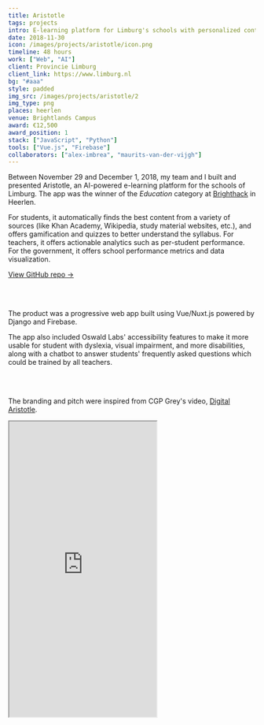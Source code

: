 ```yaml
---
title: Aristotle
tags: projects
intro: E-learning platform for Limburg's schools with personalized content recommendations and actionable analytics
date: 2018-11-30
icon: /images/projects/aristotle/icon.png
timeline: 48 hours
work: ["Web", "AI"]
client: Provincie Limburg
client_link: https://www.limburg.nl
bg: "#aaa"
style: padded
img_src: /images/projects/aristotle/2
img_type: png
places: heerlen
venue: Brightlands Campus
award: €12,500
award_position: 1
stack: ["JavaScript", "Python"]
tools: ["Vue.js", "Firebase"]
collaborators: ["alex-imbrea", "maurits-van-der-vijgh"]
---
```


Between November 29 and December 1, 2018, my team and I built and presented Aristotle, an AI-powered e-learning platform for the schools of Limburg. The app was the winner of the _Education_ category at [Brighthack](http://brighthack.eu) in Heerlen.

For students, it automatically finds the best content from a variety of sources (like Khan Academy, Wikipedia, study material websites, etc.), and offers gamification and quizzes to better understand the syllabus. For teachers, it offers actionable analytics such as per-student performance. For the government, it offers school performance metrics and data visualization.

[View GitHub repo &rarr;](https://github.com/AnandChowdhary/aristotle)

<div class="two-images">
  <img alt="" src="/images/projects/aristotle/1.png">
  <img alt="" src="/images/projects/aristotle/2.png">
</div>

<div class="two-images">
  <img alt="" src="/images/projects/aristotle/3.png">
  <img alt="" src="/images/projects/aristotle/4.png">
</div>

The product was a progressive web app built using Vue/Nuxt.js powered by Django and Firebase.

The app also included Oswald Labs' accessibility features to make it more usable for student with dyslexia, visual impairment, and more disabilities, along with a chatbot to answer students' frequently asked questions which could be trained by all teachers.

<div class="two-images">
  <img alt="" src="/images/projects/aristotle/5.png">
  <img alt="" src="/images/projects/aristotle/6.png">
</div>

<div class="two-images">
  <img alt="" src="/images/projects/aristotle/7.png">
  <img alt="" src="/images/projects/aristotle/8.png">
</div>

The branding and pitch were inspired from CGP Grey's video, [Digital Aristotle](https://www.youtube.com/watch?v=7vsCAM17O-M).

<iframe class="video-embed" height="600" src="https://www.youtube.com/embed/223RTMXXtxc" loading="lazy"></iframe>

